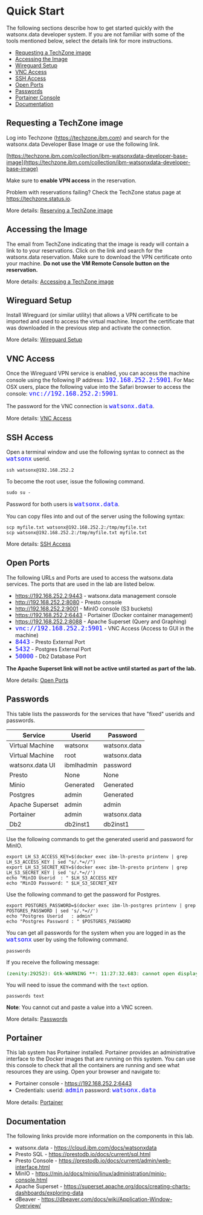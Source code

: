 # Quick Start

The following sections describe how to get started quickly with the watsonx.data developer system. If you are not familiar with some of the tools mentioned below, select the details link for more instructions.

* [Requesting a TechZone image](#requesting-a-techzone-image)
* [Accessing the Image](#accessing-the-image)
* [Wireguard Setup](#wireguard-setup)
* [VNC Access](#vnc-access)
* [SSH Access](#ssh-access)
* [Open Ports](#open-ports)
* [Passwords](#passwords)
* [Portainer Console](#portainer)
* [Documentation](#documentation)

## Requesting a TechZone image

Log into Techzone (<a href="https://techzone.ibm.com" target="_blank">https://techzone.ibm.com</a>) and search for the watsonx.data
Developer Base Image or use the following link.

[https://techzone.ibm.com/collection/ibm-watsonxdata-developer-base-image](https://techzone.ibm.com/collection/ibm-watsonxdata-developer-base-image)

Make sure to **enable VPN access** in the reservation. 

Problem with reservations failing? Check the TechZone status page at <a href="https://techzone.status.io" target="_blank">https://techzone.status.io</a>.

More details: [Reserving a TechZone image](wxd-reference-techzone.md)


## Accessing the Image

The email from TechZone indicating that the image is ready will contain a link to to your reservations. Click on the link and search for the watsonx.data reservation. Make sure to download the VPN certificate onto your machine. **Do not use the VM Remote Console button on the reservation.**

More details: [Accessing a TechZone image](wxd-reference-access.md)

## Wireguard Setup

Install Wireguard (or similar utility) that allows a VPN certificate to be imported and used to access the virtual machine. Import the certificate that was downloaded in the previous step and activate the connection.

More details: [Wireguard Setup](wxd-reference-wireguard.md)

## VNC Access

Once the Wireguard VPN service is enabled, you can access the machine console using the following IP address: <code style="font-size: medium;color:blue;">192.168.252.2:5901</code>. For Mac OSX users, place the following value into the Safari browser to access the console: <code style="font-size: medium;color:blue;">vnc://192.168.252.2:5901</code>.

The password for the VNC connection is <code style="font-size: medium;color:blue;">watsonx.data</code>.

More details: [VNC Access](wxd-reference-vnc.md)

## SSH Access

Open a terminal window and use the following syntax to connect as the <code style="font-size: medium;color:blue;">watsonx</code> userid.

```
ssh watsonx@192.168.252.2
```

To become the root user, issue the following command.
```
sudo su -
```
Password for both users is <code style="color:blue;font-size:medium;">watsonx.data</code>.

You can copy files into and out of the server using the following syntax:

```
scp myfile.txt watsonx@192.168.252.2:/tmp/myfile.txt
scp watsonx@192.168.252.2:/tmp/myfile.txt myfile.txt
```

More details: [SSH Access](wxd-reference-ssh.md)

## Open Ports

The following URLs and Ports are used to access the watsonx.data services.
The ports that are used in the lab are listed below.

   * <a href="https://192.168.252.2:9443" target="_blank">https://192.168.252.2:9443</a> - watsonx.data management console
   * <a href="http://192.168.252.2:8080" target="_blank">http://192.168.252.2:8080</a> - Presto console
   * <a href="http://192.168.252.2:9001" target="_blank">http://192.168.252.2:9001</a> - MinIO console (S3 buckets)
   * <a href="https://192.168.252.2:6443" target="_blank">https://192.168.252.2:6443</a> - Portainer (Docker container management)
   * <a href="http://192.168.252.2:8088" target="_blank">https://192.168.252.2:8088</a> - Apache Superset (Query and Graphing)
   * <code style="font-size: medium;color:blue;">vnc://192.168.252.2:5901</code> - VNC Access (Access to GUI in the machine)
   * <code style="font-size: medium;color:blue;">8443</code> - Presto External Port
   * <code style="font-size: medium;color:blue;">5432</code> - Postgres External Port
   * <code style="font-size: medium;color:blue;">50000</code> - Db2 Database Port   

**The Apache Superset link will not be active until started as part of the lab.**

More details: [Open Ports](wxd-reference-ports.md)

## Passwords

This table lists the passwords for the services that have "fixed" userids and passwords.

|Service|Userid|Password
|-------|------|--------|
|Virtual Machine|watsonx|watsonx.data
|Virtual Machine|root|watsonx.data
|watsonx.data UI|ibmlhadmin|password
|Presto|None|None
|Minio|Generated|Generated
|Postgres|admin|Generated
|Apache Superset|admin|admin
|Portainer|admin|watsonx.data
|Db2|db2inst1|db2inst1

Use the following commands to get the generated userid and password for MinIO.
```
export LH_S3_ACCESS_KEY=$(docker exec ibm-lh-presto printenv | grep LH_S3_ACCESS_KEY | sed "s/.*=//")
export LH_S3_SECRET_KEY=$(docker exec ibm-lh-presto printenv | grep LH_S3_SECRET_KEY | sed 's/.*=//') 
echo "MinIO Userid  : " $LH_S3_ACCESS_KEY
echo "MinIO Password: " $LH_S3_SECRET_KEY
```

Use the following command to get the password for Postgres.
```
export POSTGRES_PASSWORD=$(docker exec ibm-lh-postgres printenv | grep POSTGRES_PASSWORD | sed 's/.*=//')
echo "Postgres Userid   : admin"
echo "Postgres Password : " $POSTGRES_PASSWORD
```

You can get all passwords for the system when you are logged in as the <code style="color:blue;font-size:medium;">watsonx</code> user by using the following command.
```
passwords
```

If you receive the following message:
<pre style="font-size: medium; color: darkgreen; overflow: auto">
(zenity:29252): Gtk-WARNING **: 11:27:32.683: cannot open display:
</pre>

You will need to issue the command with the `text` option.
```
passwords text
```

**Note**: You cannot cut and paste a value into a VNC screen.

More details: [Passwords](wxd-reference-passwords.md)

## Portainer

This lab system has Portainer installed. Portainer provides an administrative interface to the Docker images that are running on this system. You can use this console to check that all the containers are running and see what resources they are using. Open your browser and navigate to:

   * Portainer console - <a href="https://192.168.252.2:6443" target="_blank">https://192.168.252.2:6443</a>
   * Credentials: userid: <code style="font-size: medium;color:blue;">admin</code> password: <code style="font-size: medium;color:blue;">watsonx.data</code>

More details: [Portainer](wxd-reference-portainer.md)   

## Documentation

The following links provide more information on the components in this lab.

* watsonx.data - <a href="https://cloud.ibm.com/docs/watsonxdata" target="_blank">https://cloud.ibm.com/docs/watsonxdata</a>
* Presto SQL - <a href="https://prestodb.io/docs/current/sql.html" target="_blank">https://prestodb.io/docs/current/sql.html</a>
* Presto Console - <a href="https://prestodb.io/docs/current/admin/web-interface.html" target="_blank">https://prestodb.io/docs/current/admin/web-interface.html</a>
* MinIO - <a href="https://min.io/docs/minio/linux/administration/minio-console.html" target="_blank">https://min.io/docs/minio/linux/administration/minio-console.html</a>
* Apache Superset - <a href="https://superset.apache.org/docs/creating-charts-dashboards/exploring-data" target="_blank">https://superset.apache.org/docs/creating-charts-dashboards/exploring-data</a>
* dBeaver - <a href="https://dbeaver.com/docs/wiki/Application-Window-Overview/" target="_blank">https://dbeaver.com/docs/wiki/Application-Window-Overview/</a>
